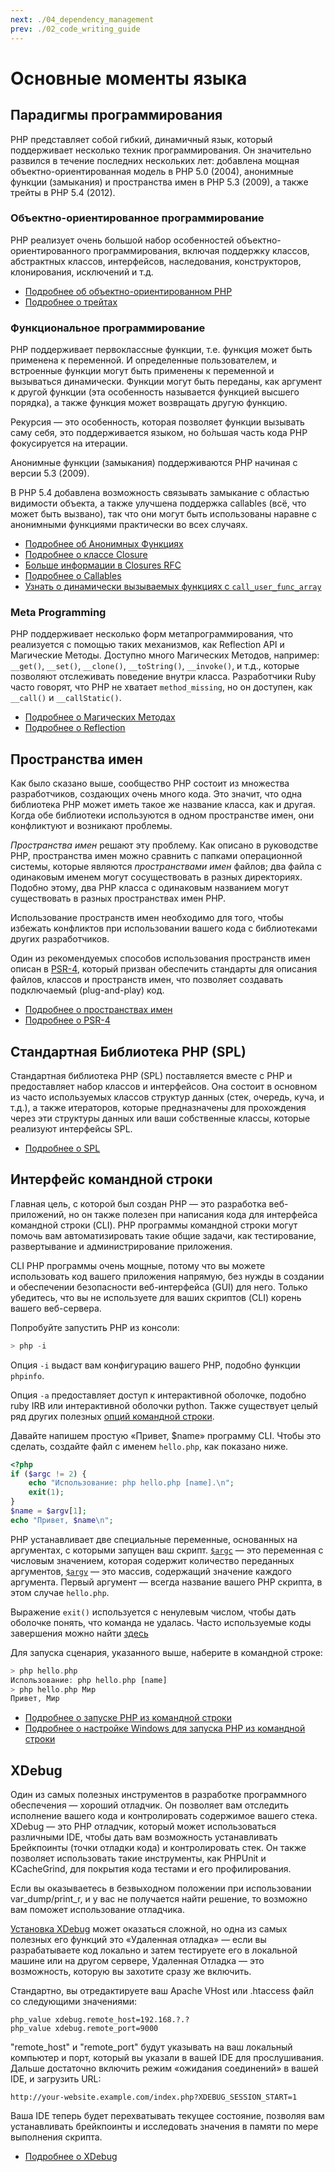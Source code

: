 ```yaml
---
next: ./04_dependency_management
prev: ./02_code_writing_guide
---
```


# Основные моменты языка

## Парадигмы программирования

PHP представляет собой гибкий, динамичный язык, который поддерживает несколько техник программирования. Он значительно развился в течение последних нескольких лет: добавлена мощная объектно-ориентированная модель в PHP 5.0 (2004), анонимные функции (замыкания) и пространства имен в PHP 5.3 (2009), а также трейты в PHP 5.4 (2012).

### Объектно-ориентированное программирование

PHP реализует очень большой набор особенностей объектно-ориентированного программирования, включая поддержку классов, абстрактных классов, интерфейсов, наследования, конструкторов, клонирования, исключений и т.д.

* [Подробнее об объектно-ориентированном PHP][oop]
* [Подробнее о трейтах][traits]

### Функциональное программирование

PHP поддерживает первоклассные функции, т.е. функция может быть применена к переменной. И определенные пользователем, и встроенные функции могут быть применены к переменной и вызываться динамически. Функции могут быть переданы, как аргумент к другой функции (эта особенность называется функцией высшего порядка), а также функция может возвращать другую функцию.

Рекурсия &mdash; это особенность, которая позволяет функции вызывать саму себя, это поддерживается языком, но бо&#769;льшая часть кода PHP фокусируется на итерации.

Анонимные функции (замыкания) поддерживаются PHP начиная с версии 5.3 (2009).

В PHP 5.4 добавлена возможность связывать замыкание с областью видимости объекта, а также улучшена поддержка callables (всё, что может быть вызвано), так что они могут быть использованы наравне с анонимными функциями практически во всех случаях.

* [Подробнее об Анонимных Функциях][anonymous-functions]
* [Подробнее о классе Closure][closure-class]
* [Больше информации в Closures RFC][closures-rfc]
* [Подробнее о Callables][callables]
* [Узнать о динамически вызываемых функциях с `call_user_func_array`][call-user-func-array]

### Meta Programming

PHP поддерживает несколько форм метапрограммирования, что реализуется с помощью таких механизмов, как Reflection API и Магические Методы. Доступно много Магических Методов, например: `__get()`, `__set()`, `__clone()`, `__toString()`, `__invoke()`, и т.д., которые позволяют отслеживать поведение внутри класса. Разработчики Ruby часто говорят, что PHP не хватает `method_missing`, но он доступен, как `__call()` и `__callStatic()`.

* [Подробнее о Магических Методах][magic-methods]
* [Подробнее о Reflection][reflection]

[namespaces]: http://php.net/manual/ru/language.namespaces.php
[overloading]: http://php.net/manual/ru/language.oop5.overloading.php
[oop]: http://www.php.net/manual/ru/language.oop5.php
[anonymous-functions]: http://www.php.net/manual/ru/functions.anonymous.php
[closure-class]: http://php.net/manual/ru/class.closure.php
[callables]: http://php.net/manual/ru/language.types.callable.php
[magic-methods]: http://php.net/manual/ru/language.oop5.magic.php
[reflection]: http://www.php.net/manual/ru/intro.reflection.php
[traits]: http://www.php.net/manual/ru/language.oop5.traits.php
[call-user-func-array]: http://php.net/manual/ru/function.call-user-func-array.php
[closures-rfc]: https://wiki.php.net/rfc/closures

## Пространства имен

Как было сказано выше, сообщество PHP состоит из множества разработчиков, создающих очень много кода. Это значит, что одна библиотека PHP может иметь такое же название класса, как и другая. Когда обе библиотеки используются в одном пространстве имен, они конфликтуют и возникают проблемы.

_Пространства имен_ решают эту проблему. Как описано в руководстве PHP, пространства имен можно сравнить с папками операционной системы, которые являются _пространствами имен_ файлов; два файла с одинаковым именем могут сосуществовать в разных директориях. Подобно этому, два PHP класса с одинаковым названием могут существовать в разных пространствах имен PHP.

Использование пространств имен необходимо для того, чтобы избежать конфликтов при использовании вашего кода с библиотеками других разработчиков.

Один из рекомендуемых способов использования пространств имен описан в [PSR-4][psr4], который призван обеспечить стандарты для описания файлов, классов и пространств имен, что позволяет создавать подключаемый (plug-and-play) код.

* [Подробнее о пространствах имен][namespaces]
* [Подробнее о PSR-4][psr4]

[namespaces]: http://php.net/manual/en/language.namespaces.php
[psr4]: https://github.com/getjump/fig-standards/blob/master/accepted/PSR-4-autoloader.md

## Стандартная Библиотека PHP (SPL)

Стандартная библиотека PHP (SPL) поставляется вместе с PHP и предоставляет набор классов и интерфейсов. Она состоит в основном из часто используемых классов структур данных (стек, очередь, куча, и т.д.), а также итераторов, которые предназначены для прохождения через эти структуры данных или ваши собственные классы, которые реализуют интерфейсы SPL.

* [Подробнее о SPL][spl]

[spl]: http://php.net/manual/ru/book.spl.php 

## Интерфейс командной строки

Главная цель, с которой был создан PHP &mdash; это разработка веб-приложений, но он также полезен при написания кода для интерфейса командной строки (CLI). PHP программы командной строки могут помочь вам автоматизировать такие общие задачи, как тестирование, развертывание и администрирование приложения.

CLI PHP программы очень мощные, потому что вы можете использовать код вашего приложения напрямую, без нужды в создании и обеспечении безопасности веб-интерфейса (GUI) для него. Только убедитесь, что вы не используете для ваших скриптов (CLI) корень вашего веб-сервера. 

Попробуйте запустить PHP из консоли:

```php
> php -i
```

Опция `-i` выдаст вам конфигурацию вашего PHP, подобно функции `phpinfo`.

Опция `-a` предоставляет доступ к интерактивной оболочке, подобно ruby IRB или интерактивной оболочки python. Также существует целый ряд других полезных [опций командной строки][cli-options].

Давайте напишем простую «Привет, $name» программу CLI. Чтобы это сделать, создайте файл с именем `hello.php`, как показано ниже.

```php
<?php
if ($argc != 2) {
    echo "Использование: php hello.php [name].\n";
    exit(1);
}
$name = $argv[1];
echo "Привет, $name\n";
```

PHP устанавливает две специальные переменные, основанных на аргументах, с которыми запущен ваш скрипт. [`$argc`][argc] &mdash; это переменная с числовым значением, которая содержит количество переданных аргументов, [`$argv`][argv] &mdash; это массив, содержащий значение каждого аргумента. Первый аргумент &mdash; всегда название вашего PHP скрипта, в этом случае `hello.php`.

Выражение `exit()` используется с ненулевым числом, чтобы дать оболочке понять, что команда не удалась.
Часто используемые коды завершения можно найти [здесь][exit-codes]

Для запуска сценария, указанного выше, наберите в командной строке:

```php
> php hello.php
Использование: php hello.php [name]
> php hello.php Мир
Привет, Мир
```


 * [Подробнее о запуске PHP из командной строки][php-cli]
 * [Подробнее о настройке Windows для запуска PHP из командной строки][php-cli-windows]

[phpinfo]: http://php.net/manual/ru/function.phpinfo.php
[cli-options]: http://www.php.net/manual/ru/features.commandline.options.php
[argc]: http://php.net/manual/ru/reserved.variables.argc.php
[argv]: http://php.net/manual/ru/reserved.variables.argv.php
[php-cli]: http://php.net/manual/ru/features.commandline.php
[php-cli-windows]: http://www.php.net/manual/ru/install.windows.commandline.php
[exit-codes]: http://www.gsp.com/cgi-bin/man.cgi?section=3&topic=sysexits

## XDebug

Один из самых полезных инструментов в разработке программного обеспечения &mdash; хороший отладчик. Он позволяет вам отследить исполнение вашего кода и контролировать содержимое вашего стека. XDebug &mdash; это PHP отладчик, который может использоваться различными IDE, чтобы дать вам возможность устанавливать Брейкпоинты (точки отладки кода) и контролировать стек. Он также позволяет использовать такие инструменты, как PHPUnit и KCacheGrind, для покрытия кода тестами и его профилирования.

Если вы оказываетесь в безвыходном положении при использовании var_dump/print_r, и у вас не получается найти решение, то возможно вам поможет использование отладчика.

[Установка XDebug][xdebug-install] может оказаться сложной, но одна из самых полезных его функций это «Удаленная отладка» &mdash; если вы разрабатываете код локально и затем тестируете его в локальной машине или на другом сервере, Удаленная Отладка &mdash; это возможность, которую вы захотите сразу же включить.

Стандартно, вы отредактируете ваш Apache VHost или .htaccess файл со следующими значениями:

    php_value xdebug.remote_host=192.168.?.?
    php_value xdebug.remote_port=9000

"remote_host" и "remote_port" будут указывать на ваш локальный компьютер и порт, который вы указали в вашей IDE для прослушивания. Дальше достаточно включить режим «ожидания соединений» в вашей IDE, и загрузить URL:

    http://your-website.example.com/index.php?XDEBUG_SESSION_START=1

Ваша IDE теперь будет перехватывать текущее состояние, позволяя вам устанавливать брейкпоинты и исследовать значения в памяти по мере выполнения скрипта.

 * [Подробнее о XDebug][xdebug-docs]

[xdebug-docs]: http://xdebug.org/docs/
[xdebug-install]: http://xdebug.org/docs/install
